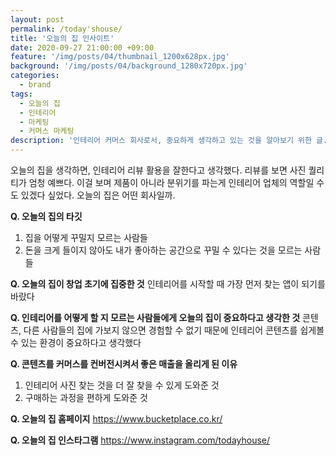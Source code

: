 ```yaml
---
layout: post
permalink: /today'shouse/
title: '오늘의 집 인사이트'
date: 2020-09-27 21:00:00 +09:00
feature: '/img/posts/04/thumbnail_1200x628px.jpg'
background: '/img/posts/04/background_1280x720px.jpg'
categories:
  - brand
tags:
  - 오늘의 집
  - 인테리어
  - 마케팅
  - 커머스 마케팅
description: '인테리어 커머스 회사로서, 중요하게 생각하고 있는 것을 알아보기 위한 글.'
---
```


오늘의 집을 생각하면, 인테리어 리뷰 활용을 잘한다고 생각했다.
리뷰를 보면 사진 퀄리티가 엄청 예쁘다.
이걸 보며 제품이 아니라 분위기를 파는게 인테리어 업체의 역할일 수도 있겠다 싶었다.
오늘의 집은 어떤 회사일까.

**Q. 오늘의 집의 타깃**
1) 집을 어떻게 꾸밀지 모르는 사람들
2) 돈을 크게 들이지 않아도 내가 좋아하는 공간으로 꾸밀 수 있다는 것을 모르는 사람들

**Q. 오늘의 집이 창업 초기에 집중한 것**
인테리어를 시작할 때 가장 먼저 찾는 앱이 되기를 바랐다

**Q. 인테리어를 어떻게 할 지 모르는 사람들에게 오늘의 집이 중요하다고 생각한 것**
콘텐츠, 다른 사람들의 집에 가보지 않으면 경험할 수 없기 때문에 인테리어 콘텐츠를 쉽게볼 수 있는 환경이 중요하다고 생각했다

**Q. 콘텐츠를 커머스를 컨버전시켜서 좋은 매출을 올리게 된 이유**
1) 인테리어 사진 찾는 것을 더 잘 찾을 수 있게 도와준 것
2) 구매하는 과정을 편하게 도와준 것

**Q. 오늘의 집 홈페이지**
https://www.bucketplace.co.kr/

**Q. 오늘의 집 인스타그램**
https://www.instagram.com/todayhouse/
